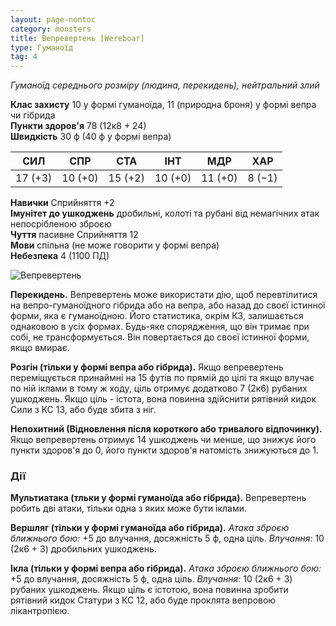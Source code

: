 ```yaml
---
layout: page-nontoc
category: monsters
title: Вепревертень [Wereboar]
type: Гуманоїд
tag: 4
---
```


_Гуманоїд середнього розміру (людина, перекидень), нейтральний злий_

**Клас захисту** 10 у формі гуманоїда, 11 (природна броня) у формі вепра чи гібрида    
**Пункти здоров'я** 78 (12к8 + 24)    
**Швидкість** 30 ф (40 ф у формі вепра)

| СИЛ     | СПР     | СТА     | ІНТ     | МДР     | ХАР    |
| ------- | ------- | ------- | ------- | ------- | ------ |
| 17 (+3) | 10 (+0) | 15 (+2) | 10 (+0) | 11 (+0) | 8 (−1) |

**Навички** Сприйняття +2    
**Імунітет до ушкоджень** дробильні, колоті та рубані від немагічних атак непосрібленою зброєю    
**Чуття** пасивне Сприйняття 12    
**Мови** спільна (не може говорити у формі вепра)    
**Небезпека** 4 (1100 ПД)

![Вепревертень](https://www.dndbeyond.com/avatars/thumbnails/30832/513/1000/1000/638063840378621476.png)

**Перекидень.** Вепревертень може використати дію, щоб перевтілитися на вепро-гуманоїдного гібрида або на вепра, або назад до своєї істинної форми, яка є гуманоїдною. Його статистика, окрім КЗ, залишається однаковою в усіх формах. Будь-яке спорядження, що він тримає при собі, не трансформується. Він повертається до своєї істинної форми, якщо вмирає.    

**Розгін (тільки у формі вепра або гібрида).** Якщо вепревертень переміщується принаймні на 15 футів по прямій до цілі та якщо влучає по ній іклами в тому ж ходу, ціль отримує додатково 7 (2к6) рубаних ушкоджень. Якщо ціль - істота, вона повинна здійснити рятівний кидок Сили з КС 13, або буде збита з ніг.    

**Непохитний (Відновлення після короткого або тривалого відпочинку).** Якщо вепревертень отримує 14 ушкоджень чи менше, що знижує його пункти здоров'я до 0, його пункти здоров'я натомість знижуються до 1.

### Дії
**Мультиатака (тльки у формі гуманоїда або гібрида).** Вепревертень робить дві атаки, тільки одна з яких може бути іклами.    

**Вершляг (тільки у формі гуманоїда або гібрида).** _Атака зброєю ближнього бою:_ +5 до влучання, досяжність 5 ф, одна ціль. _Влучання:_ 10 (2к6 + 3) дробильних ушкоджень.    

**Ікла (тільки у формі вепра або гібрида).** _Атака зброєю ближнього бою:_ +5 до влучання, досяжність 5 ф, одна ціль. _Влучання:_ 10 (2к6 + 3) рубаних ушкоджень. Якщо ціль є істотою, вона повинна зробити рятівний кидок Статури з КС 12, або буде проклята вепровою лікантропією.
